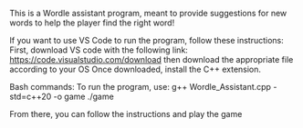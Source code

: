This is a Wordle assistant program, meant to provide suggestions for new words to help the player find the right word!



If you want to use VS Code to run the program, follow these instructions:
First, download VS code with the following link: https://code.visualstudio.com/download then download the appropriate file according to your OS
Once downloaded, install the C++ extension.

Bash commands:
To run the program, use:
g++ Wordle_Assistant.cpp -std=c++20 -o game
./game

From there, you can follow the instructions and play the game
